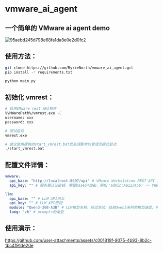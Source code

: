 ﻿# vmware_ai_agent

## 一个简单的 VMware ai agent demo
![95aebd245d798e68fa1da8e0e2d0fc2](https://github.com/user-attachments/assets/3abc7d32-23bf-4c5c-9358-de5d8491ff77)

## 使用方法：

```bash
git clone https://github.com/RyrieNorth/vmware_ai_agent.git
pip install -r requirements.txt

python main.py
```

## 初始化 vmrest：

```bash
# 启用VMware rest API程序
%VMWarePath%/vmrest.exe -C
username: xxx
password: xxx

# 测试启动
vmrest.exe

# 建议使用提供的start_vmrest.bat批处理脚本以管理员模式启动
./start_vmrest.bat
```

## 配置文件详情：

```yaml
vmware:
  api_base: "http://localhost:8697/api" # VMware Workstation REST API 监听地址
  api_key: "" # 服务器认证密钥，需要base64加密，例如：admin:Aa123456! -> YWRtaW46QWExMjM0NTYhCg==

llm:
  api_base: "" # LLM API地址
  api_key: "" # LLM API密钥
  module: "Qwen3-30B-A3B" # LLM模型名称，经过测试，目前Qwen3系列的模型速度、响应均为上等
  lang: "zh" # prompts的类型
```


## 使用演示：
https://github.com/user-attachments/assets/c001819f-9075-4b93-8b2c-1bc4f91de20e

